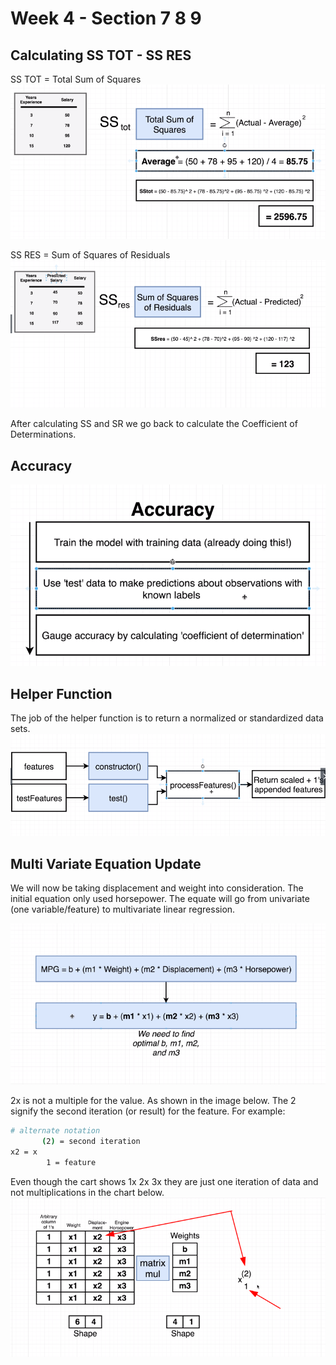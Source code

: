 # Week 4 - Section 7 8 9

## Calculating SS TOT - SS RES

SS TOT = Total Sum of Squares
![Total Sum Squares](img/week-1/23-total-ss.png)

SS RES = Sum of Squares of Residuals
![Sum of Squares of Residuals](img/week-1/24-sum-of-sq-residuals.png)

After calculating SS and SR we go back to calculate the Coefficient of Determinations.

## Accuracy

![Accuracy](img/week-1/26-accu.png)

## Helper Function

The job of the helper function is to return a normalized or standardized data sets.
![Helper function](img/week-1/27-helper-function.png)


## Multi Variate Equation Update

We will now be taking displacement and weight into consideration. The initial equation only used horsepower. The equate will go from univariate (one variable/feature) to multivariate linear regression.

![Multivariate regression](img/week-1/28-multi-variate.png)

2x is not a multiple for the value. As shown in the image below. The 2 signify the second iteration (or result) for the feature. For example:

```bash
# alternate notation
       (2) = second iteration
x2 = x
        1 = feature
```

Even though the cart shows 1x 2x 3x they are just one iteration of data and not multiplications in the chart below.
![data interation](img/week-1/29-matrix-update.png)

